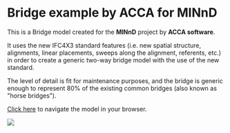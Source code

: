 # Bridge example by ACCA for MINnD

This is a Bridge model created for the **MINnD** project by **ACCA software**.

It uses the new IFC4X3 standard features (i.e. new spatial structure, alignments, linear placements, sweeps along the alignment, referents, etc.) in order to create a generic two-way bridge model with the use of the new standard.

The level of detail is fit for maintenance purposes, and the bridge is generic enough to represent 80% of the existing common bridges (also known as "horse bridges").

[Click here](https://service.usbim.com/link/63c66cf641de6bcf7f5bd47a) to navigate the model in your browser.

<img src="https://github.com/buildingSMART/IFC4.x-IF/blob/main/IFC-files/ACCA/Bridge-for-MINnD/Viadotto%20Acerno.jpg">
